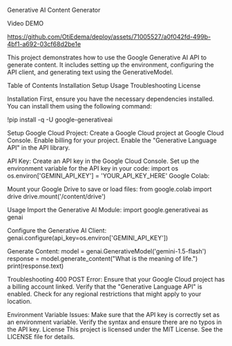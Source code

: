 Generative AI Content Generator


Video DEMO

https://github.com/OtiEdema/deploy/assets/71005527/a0f042fd-499b-4bf1-a692-03cf68d2be1e


This project demonstrates how to use the Google Generative AI API to generate content. It includes setting up the environment, configuring the API client, and generating text using the GenerativeModel.

Table of Contents
Installation
Setup
Usage
Troubleshooting
License

Installation
First, ensure you have the necessary dependencies installed. You can install them using the following command:


!pip install -q -U google-generativeai

Setup
Google Cloud Project:
Create a Google Cloud project at Google Cloud Console.
Enable billing for your project.
Enable the "Generative Language API" in the API library.

API Key:
Create an API key in the Google Cloud Console.
Set up the environment variable for the API key in your code:
import os
os.environ['GEMINI_API_KEY'] = 'YOUR_API_KEY_HERE'
Google Colab:

Mount your Google Drive to save or load files:
from google.colab import drive
drive.mount('/content/drive')

Usage
Import the Generative AI Module:
import google.generativeai as genai

Configure the Generative AI Client:
genai.configure(api_key=os.environ['GEMINI_API_KEY'])

Generate Content:
model = genai.GenerativeModel('gemini-1.5-flash')
response = model.generate_content("What is the meaning of life.")
print(response.text)

Troubleshooting
400 POST Error:
Ensure that your Google Cloud project has a billing account linked.
Verify that the "Generative Language API" is enabled.
Check for any regional restrictions that might apply to your location.

Environment Variable Issues:
Make sure that the API key is correctly set as an environment variable.
Verify the syntax and ensure there are no typos in the API key.
License
This project is licensed under the MIT License. See the LICENSE file for details.